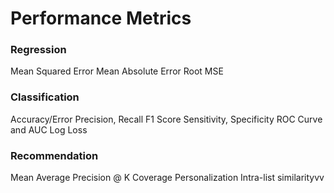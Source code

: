 # Performance Metrics
### Regression
Mean Squared Error
Mean Absolute Error
Root MSE

### Classification
Accuracy/Error
Precision, Recall
F1 Score
Sensitivity, Specificity
ROC Curve and AUC
Log Loss

### Recommendation
Mean Average Precision @ K
Coverage
Personalization
Intra-list similarityvv
